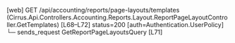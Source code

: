 [web] GET /api/accounting/reports/page-layouts/templates  (Cirrus.Api.Controllers.Accounting.Reports.Layout.ReportPageLayoutController.GetTemplates)  [L68–L72] status=200 [auth=Authentication.UserPolicy]
  └─ sends_request GetReportPageLayoutsQuery [L71]

